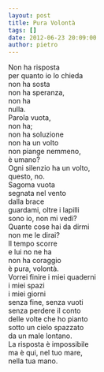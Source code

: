 ```yaml
---
layout: post
title: Pura Volontà
tags: []
date: 2012-06-23 20:09:00
author: pietro
---
```

Non ha risposta<br/>per quanto io lo chieda<br/>non ha sosta<br/>non ha speranza,<br/>non ha<br/>nulla.<br/>Parola vuota,<br/>non ha;<br/>non ha soluzione<br/>non ha un volto<br/>non piange nemmeno,<br/>è umano?<br/>Ogni silenzio ha un volto,<br/>questo, no.<br/>Sagoma vuota<br/>segnata nel vento<br/>dalla brace<br/>guardami, oltre i lapilli<br/>sono io, non mi vedi?<br/>Quante cose hai da dirmi<br/>non me le dirai?<br/>Il tempo scorre<br/>e lui no ne ha<br/>non ha coraggio<br/>è pura, volontà.<br/>Vorrei finire i miei quaderni<br/>i miei spazi<br/>i miei giorni<br/>senza fine, senza vuoti<br/>senza perdere il conto<br/>delle volte che ho pianto<br/>sotto un cielo spazzato<br/>da un male lontano.<br/>La risposta è impossibile<br/>ma è qui, nel tuo mare,<br/>nella tua mano.

